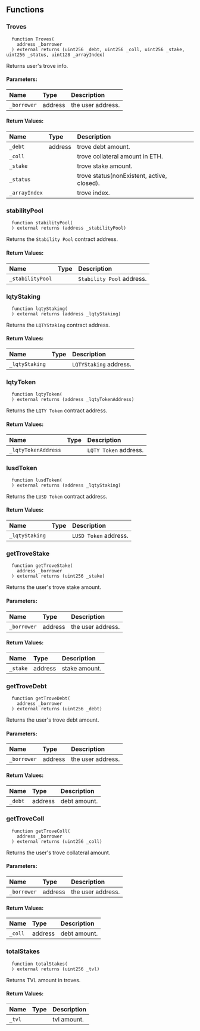 


## Functions
### Troves
```solidity
  function Troves(
    address _borrower
  ) external returns (uint256 _debt, uint256 _coll, uint256 _stake, uint256 _status, uint128 _arrayIndex)
```
Returns user's trove info.


#### Parameters:
| Name | Type | Description                                                          |
| :--- | :--- | :------------------------------------------------------------------- |
|`_borrower` | address | the user address.

#### Return Values:
| Name                           | Type          | Description                                                                  |
| :----------------------------- | :------------ | :--------------------------------------------------------------------------- |
|`_debt`| address | trove debt amount.
|`_coll`|  | trove collateral amount in ETH.
|`_stake`|  | trove stake amount.
|`_status`|  | trove status(nonExistent, active, closed).
|`_arrayIndex`|  | trove index.
### stabilityPool
```solidity
  function stabilityPool(
  ) external returns (address _stabilityPool)
```
Returns the `Stability Pool` contract address.



#### Return Values:
| Name                           | Type          | Description                                                                  |
| :----------------------------- | :------------ | :--------------------------------------------------------------------------- |
|`_stabilityPool`|  | `Stability Pool` address.
### lqtyStaking
```solidity
  function lqtyStaking(
  ) external returns (address _lqtyStaking)
```
Returns the `LQTYStaking` contract address.



#### Return Values:
| Name                           | Type          | Description                                                                  |
| :----------------------------- | :------------ | :--------------------------------------------------------------------------- |
|`_lqtyStaking`|  | `LQTYStaking` address.
### lqtyToken
```solidity
  function lqtyToken(
  ) external returns (address _lqtyTokenAddress)
```
Returns the `LQTY Token` contract address.



#### Return Values:
| Name                           | Type          | Description                                                                  |
| :----------------------------- | :------------ | :--------------------------------------------------------------------------- |
|`_lqtyTokenAddress`|  | `LQTY Token` address.
### lusdToken
```solidity
  function lusdToken(
  ) external returns (address _lqtyStaking)
```
Returns the `LUSD Token` contract address.



#### Return Values:
| Name                           | Type          | Description                                                                  |
| :----------------------------- | :------------ | :--------------------------------------------------------------------------- |
|`_lqtyStaking`|  | `LUSD Token` address.
### getTroveStake
```solidity
  function getTroveStake(
    address _borrower
  ) external returns (uint256 _stake)
```
Returns the user's trove stake amount.


#### Parameters:
| Name | Type | Description                                                          |
| :--- | :--- | :------------------------------------------------------------------- |
|`_borrower` | address | the user address.

#### Return Values:
| Name                           | Type          | Description                                                                  |
| :----------------------------- | :------------ | :--------------------------------------------------------------------------- |
|`_stake`| address | stake amount.
### getTroveDebt
```solidity
  function getTroveDebt(
    address _borrower
  ) external returns (uint256 _debt)
```
Returns the user's trove debt amount.


#### Parameters:
| Name | Type | Description                                                          |
| :--- | :--- | :------------------------------------------------------------------- |
|`_borrower` | address | the user address.

#### Return Values:
| Name                           | Type          | Description                                                                  |
| :----------------------------- | :------------ | :--------------------------------------------------------------------------- |
|`_debt`| address | debt amount.
### getTroveColl
```solidity
  function getTroveColl(
    address _borrower
  ) external returns (uint256 _coll)
```
Returns the user's trove collateral amount.


#### Parameters:
| Name | Type | Description                                                          |
| :--- | :--- | :------------------------------------------------------------------- |
|`_borrower` | address | the user address.

#### Return Values:
| Name                           | Type          | Description                                                                  |
| :----------------------------- | :------------ | :--------------------------------------------------------------------------- |
|`_coll`| address | debt amount.
### totalStakes
```solidity
  function totalStakes(
  ) external returns (uint256 _tvl)
```
Returns TVL amount in troves.



#### Return Values:
| Name                           | Type          | Description                                                                  |
| :----------------------------- | :------------ | :--------------------------------------------------------------------------- |
|`_tvl`|  | tvl amount.
